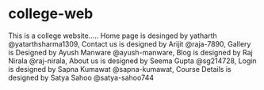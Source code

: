 # college-web
This is a college website.....
Home page is desinged by yatharth @yatarthsharma1309,
Contact us is designed by Arijit @raja-7890,
Gallery is Designed by Ayush Manware @ayush-manware,
Blog is designed by Raj Nirala @raj-nirala,
About us is designed by Seema Gupta @sg214728,
Login is designed by Sapna Kumawat @sapna-kumawat,
Course Details is designed by Satya Sahoo @satya-sahoo744
